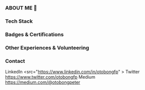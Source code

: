 ### ABOUT ME 🙂
<!-- I'm a fullstack web and blockchain developer with experience working with frontend, backend and blockchain smart contracts. My focus in the last few years has been to collaborate with teams to build scalable solutions both for web2 and web3. I am also have a range of experience in managing projects/products, leading teams and writing technical contents -->

### Tech Stack 
<!-- 
✅ React & Vue
✅ Nodejs & PHP
✅ Solidity
-->

### Badges & Certifications
<!-- 
🎯 Emurgo Certified Ethereum Professional Developer: [https://www.credly.com/badges/6ee88250-ef37-442b-a8b7-50f1e26417c3/public_url]
<div data-iframe-width="150" data-iframe-height="270" data-share-badge-id="6ee88250-ef37-442b-a8b7-50f1e26417c3" data-share-badge-host="https://www.credly.com"></div><script type="text/javascript" async src="//cdn.credly.com/assets/utilities/embed.js"></script>
-->

### Other Experiences & Volunteering
<!--
🥇 Ex-Google Student's Club Lead - Rivers State University.
🥇 Blacks in Technology Chapter President - Abuja, Nigeria.
🥇 Community Manager - African Blockchain Centre for Developers. -->

### Contact

LinkedIn <src="https://www.linkedin.com/in/otobongfp" >
Twitter https://www.twitter.com/otobongfp
Medium https://medium.com/@otobongpeter
